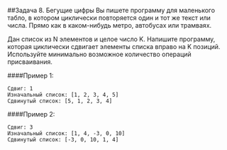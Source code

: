 ##Задача 8. Бегущие цифры
Вы пишете программу для маленького табло, 
в котором циклически повторяется один и тот же текст 
или числа. Прямо как в каком-нибудь метро, 
автобусах или трамваях.

Дан список из N элементов и целое число K. 
Напишите программу, которая циклически сдвигает
элементы списка вправо на K позиций. 
Используйте минимально возможное количество операций 
присваивания.

####Пример 1:
```
Сдвиг: 1
Изначальный список: [1, 2, 3, 4, 5]
Сдвинутый список: [5, 1, 2, 3, 4]
```
####Пример 2:
```
Сдвиг: 3
Изначальный список: [1, 4, -3, 0, 10]
Сдвинутый список: [-3, 0, 10, 1, 4]
```